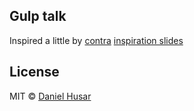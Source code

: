 ## Gulp talk


Inspired a little by [contra](https://github.com/contra) [inspiration slides](http://slides.com/contra/gulp#/)


## License

MIT © [Daniel Husar](https://github.com/danielhusar)
